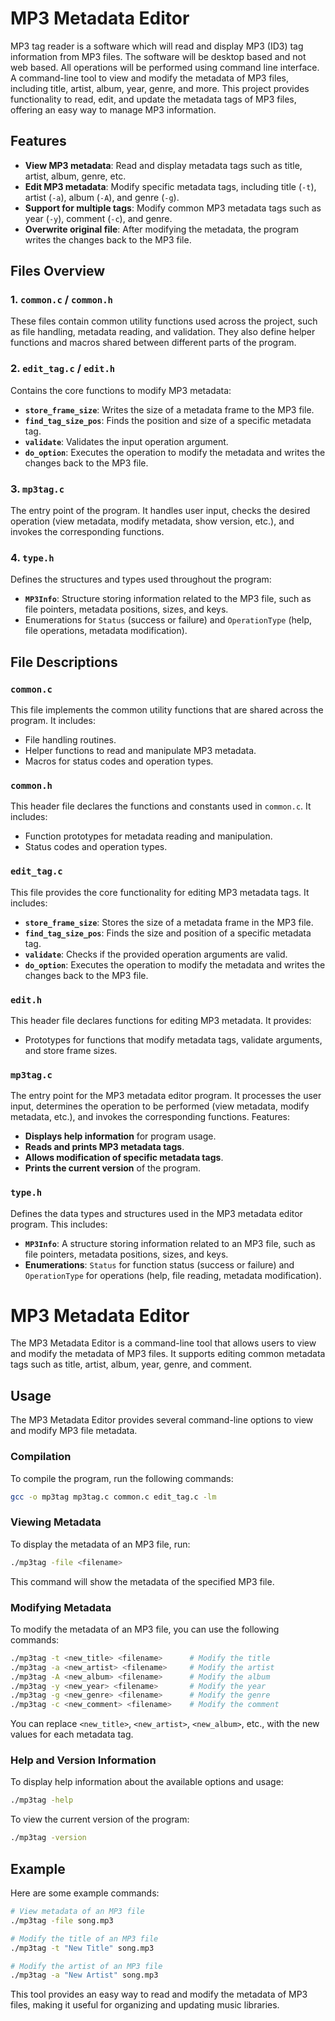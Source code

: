 # MP3 Metadata Editor

MP3 tag reader is a software which will read and display MP3 (ID3) tag information from MP3 files. The software will be desktop based and not web based. All operations will be performed using command line interface. A command-line tool to view and modify the metadata of MP3 files, including title, artist, album, year, genre, and more. This project provides functionality to read, edit, and update the metadata tags of MP3 files, offering an easy way to manage MP3 information.

## Features

- **View MP3 metadata**: Read and display metadata tags such as title, artist, album, genre, etc.
- **Edit MP3 metadata**: Modify specific metadata tags, including title (`-t`), artist (`-a`), album (`-A`), and genre (`-g`).
- **Support for multiple tags**: Modify common MP3 metadata tags such as year (`-y`), comment (`-c`), and genre.
- **Overwrite original file**: After modifying the metadata, the program writes the changes back to the MP3 file.

## Files Overview

### 1. `common.c` / `common.h`
These files contain common utility functions used across the project, such as file handling, metadata reading, and validation. They also define helper functions and macros shared between different parts of the program.

### 2. `edit_tag.c` / `edit.h`
Contains the core functions to modify MP3 metadata:
- **`store_frame_size`**: Writes the size of a metadata frame to the MP3 file.
- **`find_tag_size_pos`**: Finds the position and size of a specific metadata tag.
- **`validate`**: Validates the input operation argument.
- **`do_option`**: Executes the operation to modify the metadata and writes the changes back to the MP3 file.

### 3. `mp3tag.c`
The entry point of the program. It handles user input, checks the desired operation (view metadata, modify metadata, show version, etc.), and invokes the corresponding functions.

### 4. `type.h`
Defines the structures and types used throughout the program:
- **`MP3Info`**: Structure storing information related to the MP3 file, such as file pointers, metadata positions, sizes, and keys.
- Enumerations for `Status` (success or failure) and `OperationType` (help, file operations, metadata modification).

## File Descriptions

### `common.c`

This file implements the common utility functions that are shared across the program. It includes:
- File handling routines.
- Helper functions to read and manipulate MP3 metadata.
- Macros for status codes and operation types.

### `common.h`

This header file declares the functions and constants used in `common.c`. It includes:
- Function prototypes for metadata reading and manipulation.
- Status codes and operation types.

### `edit_tag.c`

This file provides the core functionality for editing MP3 metadata tags. It includes:
- **`store_frame_size`**: Stores the size of a metadata frame in the MP3 file.
- **`find_tag_size_pos`**: Finds the size and position of a specific metadata tag.
- **`validate`**: Checks if the provided operation arguments are valid.
- **`do_option`**: Executes the operation to modify the metadata and writes the changes back to the MP3 file.

### `edit.h`

This header file declares functions for editing MP3 metadata. It provides:
- Prototypes for functions that modify metadata tags, validate arguments, and store frame sizes.

### `mp3tag.c`

The entry point for the MP3 metadata editor program. It processes the user input, determines the operation to be performed (view metadata, modify metadata, etc.), and invokes the corresponding functions. Features:
- **Displays help information** for program usage.
- **Reads and prints MP3 metadata tags**.
- **Allows modification of specific metadata tags**.
- **Prints the current version** of the program.

### `type.h`

Defines the data types and structures used in the MP3 metadata editor program. This includes:
- **`MP3Info`**: A structure storing information related to an MP3 file, such as file pointers, metadata positions, sizes, and keys.
- **Enumerations**: `Status` for function status (success or failure) and `OperationType` for operations (help, file reading, metadata modification).

# MP3 Metadata Editor

The MP3 Metadata Editor is a command-line tool that allows users to view and modify the metadata of MP3 files. It supports editing common metadata tags such as title, artist, album, year, genre, and comment.

## Usage

The MP3 Metadata Editor provides several command-line options to view and modify MP3 file metadata.

### Compilation

To compile the program, run the following commands:

```bash
gcc -o mp3tag mp3tag.c common.c edit_tag.c -lm
```

### Viewing Metadata
To display the metadata of an MP3 file, run:

```bash
./mp3tag -file <filename>
```

This command will show the metadata of the specified MP3 file.

### Modifying Metadata
To modify the metadata of an MP3 file, you can use the following commands:

```bash
./mp3tag -t <new_title> <filename>      # Modify the title
./mp3tag -a <new_artist> <filename>     # Modify the artist
./mp3tag -A <new_album> <filename>      # Modify the album
./mp3tag -y <new_year> <filename>       # Modify the year
./mp3tag -g <new_genre> <filename>      # Modify the genre
./mp3tag -c <new_comment> <filename>    # Modify the comment
```

You can replace `<new_title>`, `<new_artist>`, `<new_album>`, etc., with the new values for each metadata tag.

### Help and Version Information
To display help information about the available options and usage:

```bash
./mp3tag -help
```

To view the current version of the program:

```bash
./mp3tag -version
```

## Example
Here are some example commands:

```bash
# View metadata of an MP3 file
./mp3tag -file song.mp3

# Modify the title of an MP3 file
./mp3tag -t "New Title" song.mp3

# Modify the artist of an MP3 file
./mp3tag -a "New Artist" song.mp3
```

This tool provides an easy way to read and modify the metadata of MP3 files, making it useful for organizing and updating music libraries.

